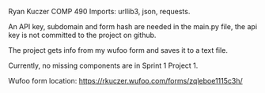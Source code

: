 Ryan Kuczer
COMP 490
Imports: urllib3, json, requests.

An API key, subdomain and form hash are needed in the main.py file, the api key is not committed to the project on github.

The project gets info from my wufoo form and saves it to a text file.

Currently, no missing components are in Sprint 1 Project 1.

Wufoo form location: https://rkuczer.wufoo.com/forms/zqleboe1115c3h/
